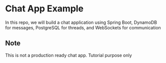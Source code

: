 # Chat App Example

In this repo, we will build a chat application using Spring Boot, DynamoDB for messages, PostgreSQL for threads, and WebSockets for communication


## Note
This is not a production ready chat app. Tutorial purpose only